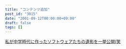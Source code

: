 ```yaml
---
title: "コンテンツ追加"
post_id: "3015"
date: "2001-09-12T00:00:00+09:00"
draft: false
tags: []
---
```



[私が中学時代に作ったソフトウェアたちの遺影を一挙公開(笑](/category/products/apps/page/2)

